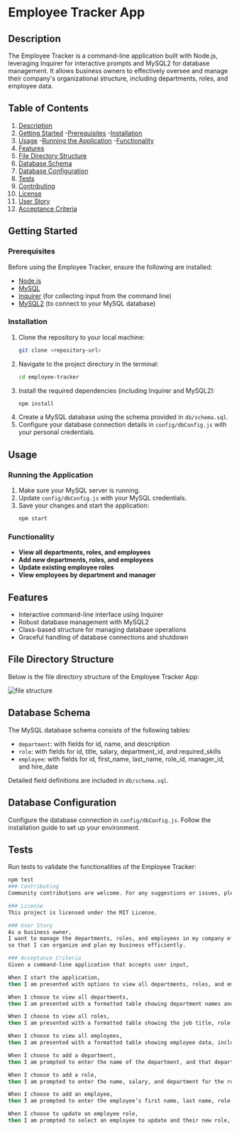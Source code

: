 # Employee Tracker App

## Description
The Employee Tracker is a command-line application built with Node.js, leveraging Inquirer for interactive prompts and MySQL2 for database management. It allows business owners to effectively oversee and manage their company's organizational structure, including departments, roles, and employee data.

## Table of Contents
1. [Description](#description)
2. [Getting Started](#getting-started)
    -[Prerequisites](#prerequisites)
    -[Installation](#installation)
3. [Usage](#usage)
    -[Running the Application](#running-the-application)
    -[Functionality](#functionality)
4. [Features](#features)
5. [File Directory Structure](#file-directory-structure)
6. [Database Schema](#database-schema)
7. [Database Configuration](#database-configuration)
8. [Tests](#tests)
9. [Contributing](#contributing)
10. [License](#license)
11. [User Story](#user-story)
12. [Acceptance Criteria](#acceptance-criteria)

## Getting Started

### Prerequisites
Before using the Employee Tracker, ensure the following are installed:
- [Node.js](https://nodejs.org/)
- [MySQL](https://www.mysql.com/)
- [Inquirer](https://www.npmjs.com/package/inquirer) (for collecting input from the command line)
- [MySQL2](https://www.npmjs.com/package/mysql2) (to connect to your MySQL database)

### Installation
1. Clone the repository to your local machine:
   ```bash
   git clone <repository-url>
2. Navigate to the project directory in the terminal:
   ```bash
   cd employee-tracker
3. Install the required dependencies (including Inquirer and MySQL2):
   ```bash
   npm install
4. Create a MySQL database using the schema provided in `db/schema.sql`.
5. Configure your database connection details in `config/dbConfig.js` with your personal credentials.

## Usage

### Running the Application
1. Make sure your MySQL server is running.
2. Update `config/dbConfig.js` with your MySQL credentials.
3. Save your changes and start the application:
   ```bash
   npm start

### Functionality
- **View all departments, roles, and employees**
- **Add new departments, roles, and employees**
- **Update existing employee roles**
- **View employees by department and manager**

## Features
- Interactive command-line interface using Inquirer
- Robust database management with MySQL2
- Class-based structure for managing database operations
- Graceful handling of database connections and shutdown

## File Directory Structure
Below is the file directory structure of the Employee Tracker App:

![file structure](image.png)

## Database Schema
The MySQL database schema consists of the following tables:

- `department`: with fields for id, name, and description
- `role`: with fields for id, title, salary, department_id, and required_skills
- `employee`: with fields for id, first_name, last_name, role_id, manager_id, and hire_date

Detailed field definitions are included in `db/schema.sql`.

## Database Configuration
Configure the database connection in `config/dbConfig.js`. Follow the installation guide to set up your environment.

## Tests
Run tests to validate the functionalities of the Employee Tracker:

```bash
npm test
### Contributing
Community contributions are welcome. For any suggestions or issues, please follow the contribution guidelines provided in [CONTRIBUTING.md](CONTRIBUTING.md).

### License
This project is licensed under the MIT License.

### User Story
As a business owner,  
I want to manage the departments, roles, and employees in my company effectively  
so that I can organize and plan my business efficiently.

### Acceptance Criteria
Given a command-line application that accepts user input,

When I start the application,  
then I am presented with options to view all departments, roles, and employees, add a department, add a role, add an employee, and update an employee role.

When I choose to view all departments,  
then I am presented with a formatted table showing department names and department IDs.

When I choose to view all roles,  
then I am presented with a formatted table showing the job title, role ID, the department that role belongs to, and the salary for that role.

When I choose to view all employees,  
then I am presented with a formatted table showing employee data, including employee IDs, first names, last names, job titles, departments, salaries, and managers that the employees report to.

When I choose to add a department,  
then I am prompted to enter the name of the department, and that department is added to the database.

When I choose to add a role,  
then I am prompted to enter the name, salary, and department for the role, and that role is added to the database.

When I choose to add an employee,  
then I am prompted to enter the employee’s first name, last name, role, and manager, and that employee is added to the database.

When I choose to update an employee role,  
then I am prompted to select an employee to update and their new role, and this information is updated in the database.
